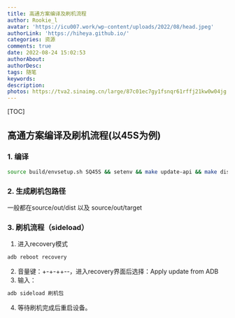 ```yaml
---
title: 高通方案编译及刷机流程
author: Rookie_l
avatar: 'https://icu007.work/wp-content/uploads/2022/08/head.jpeg'
authorLink: 'https://hiheya.github.io/'
categories: 资源
comments: true
date: 2022-08-24 15:02:53
authorAbout:
authorDesc:
tags: 随笔
keywords:
description:
photos: https://tva2.sinaimg.cn/large/87c01ec7gy1fsnqr61rffj21kw0w04jg.jpg
---
```


[TOC]

## 高通方案编译及刷机流程(以45S为例)

### 1. 编译

```bash
source build/envsetup.sh SQ45S && setenv && make update-api && make dist -j16 2>&1 |tee build.log
```

### 2. 生成刷机包路径

一般都在source/out/dist 以及 source/out/target

### 3. 刷机流程（sideload）

1. 进入recovery模式

```bash
adb reboot recovery
```

2. 音量键：+-+-++--，进入recovery界面后选择：Apply update from ADB
3. 输入：

```bash
adb sideload 刷机包
```

4. 等待刷机完成后重启设备。
